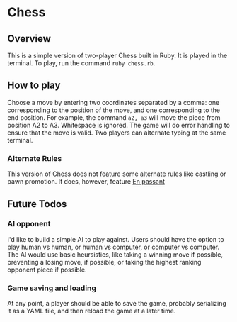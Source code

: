 Chess
=====

## Overview

This is a simple version of two-player Chess built in Ruby. It is played in the terminal. To play, run the command `ruby chess.rb`. 

## How to play

Choose a move by entering two coordinates separated by a comma: one corresponding to the position of the move, and one corresponding to the end position. For example, the command `a2, a3` will move the piece from position A2 to A3. Whitespace is ignored. The game will do error handling to ensure that the move is valid. Two players can alternate typing at the same terminal. 

### Alternate Rules

This version of Chess does not feature some alternate rules like castling or pawn promotion. It does, however, feature [En passant](http://en.wikipedia.org/wiki/En_passant)
 

## Future Todos

### AI opponent

I'd like to build a simple AI to play against. Users should have the option to play human vs human, or human vs computer, or computer vs computer. The AI would use basic heursistics, like taking a winning move if possible, preventing a losing move, if possible, or taking the highest ranking opponent piece if possible. 

### Game saving and loading

At any point, a player should be able to save the game, probably serializing it as a YAML file, and then reload the game at a later time.  
